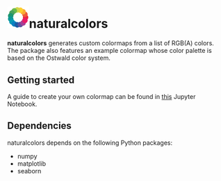 # <img src="naturalcolors/icon.png" width="50">naturalcolors

**naturalcolors** generates custom colormaps from a list of RGB(A) colors. The package also features an example colormap whose color palette is based on the Ostwald color system.

## Getting started
A guide to create your own colormap can be found in [this](tutorial/naturalcolors_tutorial.ipynb) Jupyter Notebook.

## Dependencies
naturalcolors depends on the following Python packages:

- numpy
- matplotlib
- seaborn
